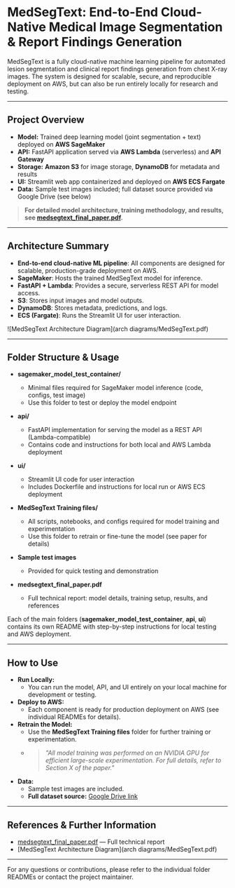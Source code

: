 # MedSegText: End-to-End Cloud-Native Medical Image Segmentation & Report Findings Generation

MedSegText is a fully cloud-native machine learning pipeline for automated lesion segmentation and clinical report findings generation from chest X-ray images. The system is designed for scalable, secure, and reproducible deployment on AWS, but can also be run entirely locally for research and testing.

---

## **Project Overview**
- **Model:** Trained deep learning model (joint segmentation + text) deployed on **AWS SageMaker**
- **API:** FastAPI application served via **AWS Lambda** (serverless) and **API Gateway**
- **Storage:** **Amazon S3** for image storage, **DynamoDB** for metadata and results
- **UI:** Streamlit web app containerized and deployed on **AWS ECS Fargate**
- **Data:** Sample test images included; full dataset source provided via Google Drive (see below)

> **For detailed model architecture, training methodology, and results, see [medsegtext_final_paper.pdf](medsegtext_final_paper.pdf).**

---

## **Architecture Summary**
- **End-to-end cloud-native ML pipeline**: All components are designed for scalable, production-grade deployment on AWS.
- **SageMaker**: Hosts the trained MedSegText model for inference.
- **FastAPI + Lambda**: Provides a secure, serverless REST API for model access.
- **S3**: Stores input images and model outputs.
- **DynamoDB**: Stores metadata, predictions, and logs.
- **ECS (Fargate)**: Runs the Streamlit UI for user interaction.

![MedSegText Architecture Diagram](arch diagrams/MedSegText.pdf)

---

## **Folder Structure & Usage**

- **sagemaker_model_test_container/**
  - Minimal files required for SageMaker model inference (code, configs, test image)
  - Use this folder to test or deploy the model endpoint

- **api/**
  - FastAPI implementation for serving the model as a REST API (Lambda-compatible)
  - Contains code and instructions for both local and AWS Lambda deployment

- **ui/**
  - Streamlit UI code for user interaction
  - Includes Dockerfile and instructions for local run or AWS ECS deployment

- **MedSegText Training files/**
  - All scripts, notebooks, and configs required for model training and experimentation
  - Use this folder to retrain or fine-tune the model (see paper for details)

- **Sample test images**
  - Provided for quick testing and demonstration

- **medsegtext_final_paper.pdf**
  - Full technical report: model details, training setup, results, and references

Each of the main folders (**sagemaker_model_test_container**, **api**, **ui**) contains its own README with step-by-step instructions for local testing and AWS deployment.

---

## **How to Use**
- **Run Locally:**
  - You can run the model, API, and UI entirely on your local machine for development or testing.
- **Deploy to AWS:**
  - Each component is ready for production deployment on AWS (see individual READMEs for details).
- **Retrain the Model:**
  - Use the **MedSegText Training files** folder for further training or experimentation.
  - > *"All model training was performed on an NVIDIA GPU for efficient large-scale experimentation. For full details, refer to Section X of the paper."*
- **Data:**
  - Sample test images are included.
  - **Full dataset source:** [Google Drive link](https://drive.google.com/file/d/16wlFbUgWVwuTq4LFdoWw2uhIqxW6UW9M/view?usp=sharing)

---

## **References & Further Information**
- [medsegtext_final_paper.pdf](medsegtext_final_paper.pdf) — Full technical report
- [MedSegText Architecture Diagram](arch diagrams/MedSegText.pdf) 
---

For any questions or contributions, please refer to the individual folder READMEs or contact the project maintainer.
